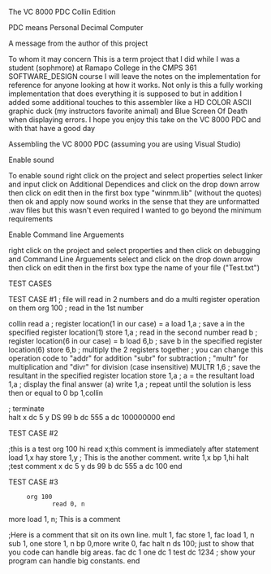 The VC 8000 PDC Collin Edition

PDC means Personal Decimal Computer

A message from the author of this project

To whom it may concern
This is a term project that I did while I was a student (sophmore) at Ramapo College in the CMPS 361 SOFTWARE_DESIGN course
I will leave the notes on the implementation for reference for anyone looking at how it works. Not only is this 
a fully working implementation that does everything it is supposed to but in addition I added some additional touches
to this assembler like a HD COLOR ASCII graphic duck (my instructors favorite animal) and Blue Screen Of Death when displaying errors.
I hope you enjoy this take on the VC 8000 PDC and with that have a good day 


Assembling the VC 8000 PDC (assuming you are using Visual Studio)

Enable sound

To enable sound right click on the project and select properties
select linker and input click on Additional Dependices and click on the drop down arrow
then click on edit then in the first box type "winmm.lib" (without the quotes) then ok and apply
now sound works in the sense that they are unformatted .wav files but this wasn't even required I wanted to go beyond the minimum requirements

Enable Command line Arguements 

right click on the project and select properties and then click on debugging
and Command Line Arguements select and click on the drop down arrow
then click on edit then in the first box type the name of your file ("Test.txt")

TEST CASES

TEST CASE #1
; file will read in 2 numbers and do a multi register operation on them
        org    100
; read in the 1st number

collin      read    a
; register location(1 in our case) = a
      load 1,a
; save a in the specified register location(1)
      store 1,a
; read in the second number
       read b
; register location(6 in our case) = b
       load 6,b
; save b in the specified register location(6)
       store 6,b
; multiply the 2 registers together 
; you can change this operation code to "addr" for addition "subr" for subtraction
; "multr" for multiplication and "divr" for division (case insensitive)
       MULTR 1,6
; save the resultant in the specified register location
       store 1,a
; a = the resultant
       load 1,a
; display the final answer (a)
       write 1,a
; repeat until the solution is less then or equal to 0
       bp 1,collin

; terminate  
       halt
x      dc      5
y      DS      99
b      dc      555
a      dc      100000000
        end
		
TEST CASE #2

;this is a test
        org    100
hi     read    x;this comment is immediately after statement
        load    1,x
hay   store   1,y ; This is the another comment.
          write    1,x
        bp      1,hi
        halt
    ;test comment
x      dc      5
y      ds      99
b      dc      555
a      dc      100
        end

TEST CASE #3

         org 100
                read 0, n
more        load  1, n; This is a comment

;Here is a comment that sit on its own line.
                mult 1, fac
                store 1, fac
                load 1, n
                sub 1, one
                store 1, n
                bp 0,more
                write 0, fac
                halt
n              ds 100; just to show that you code can handle big areas.
fac           dc 1
one          dc 1
test          dc 1234 ; show your program can handle big constants.
                end
